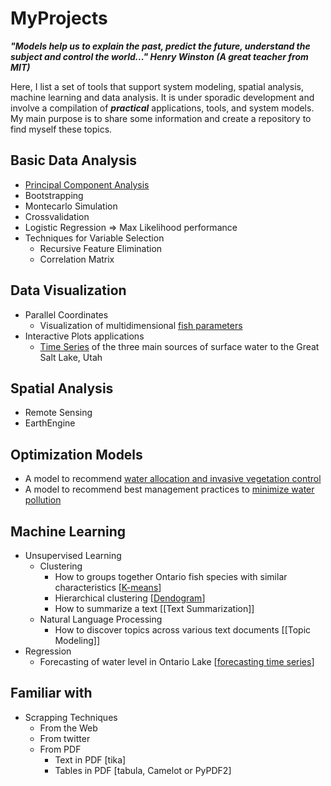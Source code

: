 # MyProjects

<i><b>"Models help us to explain the past, predict the future, understand the subject and control the world..." Henry Winston (A great teacher from MIT)</b></i>

Here, I list a set of tools that support system modeling, spatial analysis, machine learning and data analysis. It is under sporadic development and involve a compilation of <i><b>practical</b></i> applications, tools, and system models. My main purpose is to share some information and create a repository to find myself these topics. 

[Principal Component Analysis]: https://github.com/alminagorta/MyProjects/tree/master/PCA

[water allocation and invasive vegetation control]: https://github.com/alminagorta/Systems-model-in-Wetlands-to-Allocate-water-and-Manage-Plant-Spread

[minimize water pollution]: https://github.com/alminagorta/SimpleOptimizationModel

[fish parameters]: http://oalminagorta.byethost7.com/Fish_parameters/?i=2
[Time Series]: http://oalminagorta.byethost7.com/TSeries_GSL.html 
[K-means]: https://github.com/alminagorta/MachineLearning/tree/master/Clustering#using-k-means
[Dendogram]: https://github.com/alminagorta/MachineLearning/tree/master/Clustering#using-hierarchical-clustering
[forecasting time series]: https://github.com/alminagorta/MachineLearning


## Basic Data Analysis
* [Principal Component Analysis]
* Bootstrapping
* Montecarlo Simulation
* Crossvalidation
* Logistic Regression => Max Likelihood performance
* Techniques for Variable Selection
  * Recursive Feature Elimination
  * Correlation Matrix
## Data Visualization
* Parallel Coordinates
  * Visualization of multidimensional [fish parameters] 
* Interactive Plots applications
  * [Time Series] of the three main sources of surface water to the Great Salt Lake, Utah 
## Spatial Analysis
* Remote Sensing
* EarthEngine
## Optimization Models
* A model to recommend [water allocation and invasive vegetation control]
* A model to recommend best management practices to [minimize water pollution]
## Machine Learning
* Unsupervised Learning
  * Clustering
    * How to groups together Ontario fish species with similar characteristics [[K-means]]
    * Hierarchical clustering [[Dendogram]]
    * How to summarize a text [[Text Summarization]]
  * Natural Language Processing
    * How to discover topics across various text documents [[Topic Modeling]]
* Regression
  * Forecasting of water level in Ontario Lake [[forecasting time series]]
## Familiar with
* Scrapping Techniques
  * From the Web
  * From twitter  
  * From PDF 
    * Text in PDF [tika]
    * Tables in PDF [tabula, Camelot or PyPDF2]

